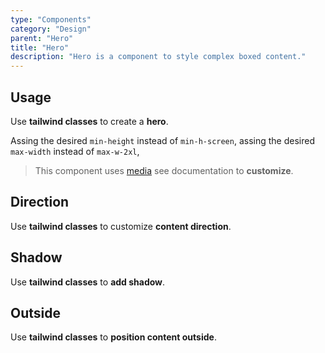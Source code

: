 ```yaml
---
type: "Components"
category: "Design"
parent: "Hero"
title: "Hero"
description: "Hero is a component to style complex boxed content."
---
```


## Usage

Use **tailwind classes** to create a **hero**.

Assing the desired `min-height` instead of `min-h-screen`, assing the desired `max-width` instead of `max-w-2xl`,

> This component uses [media](/components/media) see documentation to **customize**.

<demo>
  <div class="gatsby_demo_item" data-iframe="demos/components/hero/usage">
  </div>
</demo>

## Direction

Use **tailwind classes** to customize **content direction**.

<demo>
  <div class="gatsby_demo_item" data-iframe="demos/components/hero/direction">
  </div>
</demo>

## Shadow

Use **tailwind classes** to **add shadow**.

<demo>
  <div class="gatsby_demo_item" data-iframe="demos/components/hero/shadow">
  </div>
</demo>

## Outside

Use **tailwind classes** to **position content outside**.

<demo>
  <div class="gatsby_demo_item" data-iframe="demos/components/hero/outside">
  </div>
</demo>
